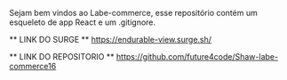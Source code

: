Sejam bem vindos ao Labe-commerce, esse repositório contém um esqueleto de app React e um .gitignore.

** LINK DO SURGE ** 
https://endurable-view.surge.sh/

** LINK DO REPOSITORIO ** 
https://github.com/future4code/Shaw-labe-commerce16

